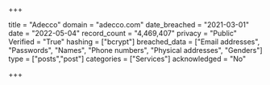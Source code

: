+++

title = "Adecco"
domain = "adecco.com"
date_breached = "2021-03-01"
date = "2022-05-04"
record_count = "4,469,407"
privacy = "Public"
Verified = "True"
hashing = ["bcrypt"]
breached_data = ["Email addresses", "Passwords", "Names", "Phone numbers", "Physical addresses", "Genders"]
type = ["posts","post"]
categories = ["Services"]
acknowledged = "No"


+++




